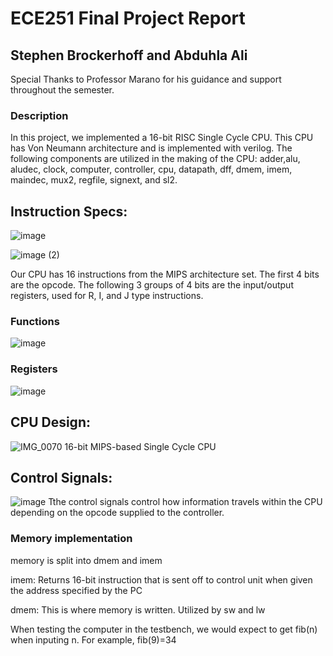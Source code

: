 # ECE251 Final Project Report

## Stephen Brockerhoff and Abduhla Ali

Special Thanks to Professor Marano for his guidance and support throughout the semester.

### Description

In this project, we implemented a 16-bit RISC Single Cycle CPU. This CPU has Von Neumann architecture and is implemented with verilog. The following components are utilized in the making of the CPU: adder,alu, aludec, clock, computer, controller, cpu, datapath, dff, dmem, imem, maindec, mux2, regfile, signext, and sl2.


## Instruction Specs:

![image](https://github.com/cooper-union-ece-251-marano/final-project-ece-251-spring-2024-cpmoo/assets/162063986/e5d1a7e6-c46e-4419-a14e-0eb64338c6fe)

![image (2)](https://github.com/cooper-union-ece-251-marano/final-project-ece-251-spring-2024-cpmoo/assets/162063986/f0484201-a2c6-47b4-ab22-bc9f001e7585)


Our CPU has 16 instructions from the MIPS architecture set. The first 4 bits are the opcode. The following 3 groups of 4 bits are the input/output registers, used for R, I, and J type instructions.

### Functions
![image](https://github.com/cooper-union-ece-251-marano/final-project-ece-251-spring-2024-cpmoo/assets/162063986/78033a0d-2a82-4a3c-bf93-d5d1fbcfc8fe)

### Registers
![image](https://github.com/cooper-union-ece-251-marano/final-project-ece-251-spring-2024-cpmoo/assets/162063986/9d7e02c7-1494-4f30-a3fa-d69fdb3c2ae8)

## CPU Design:

![IMG_0070](https://github.com/cooper-union-ece-251-marano/final-project-ece-251-spring-2024-cpmoo/assets/162063986/ef902ee9-75e6-427a-ac46-108631bd7127)
16-bit MIPS-based Single Cycle CPU

## Control Signals:

![image](https://github.com/cooper-union-ece-251-marano/final-project-ece-251-spring-2024-cpmoo/assets/162063986/d6d163c4-ee1d-4ca5-8fb2-70014f87a445)
Tthe control signals control how information travels within the CPU depending on the opcode supplied to the controller.

### Memory implementation
memory is split into dmem and imem

imem: Returns 16-bit instruction that is sent off to control unit when given the address specified by the PC

dmem: This is where memory is written. Utilized by sw and lw

When testing the computer in the testbench, we would expect to get fib(n) when inputing n. For example, fib(9)=34
